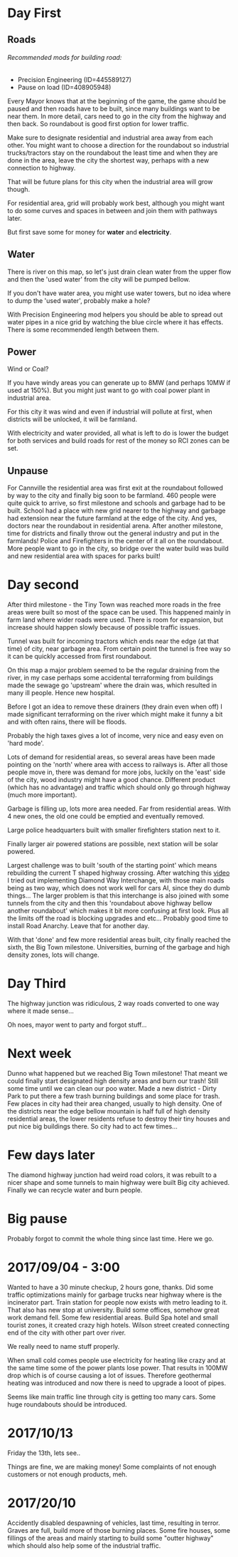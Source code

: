 # Day First

## Roads
###### Recommended mods for building road:
* Precision Engineering (ID=445589127)
* Pause on load (ID=408905948)

Every Mayor knows that at the beginning of the game, the game should be paused and then
roads have to be built, since many buildings want to be near them.
In more detail, cars need to go in the city from the highway and then back.
So roundabout is good first option for lower traffic.

Make sure to designate residential and industrial area away from each other.
You might want to choose a direction for the roundabout so industrial trucks/tractors
stay on the roundabout the least time and when they are done in the area,
leave the city the shortest way, perhaps with a new connection to highway.

That will be future plans for this city when the industrial area will grow though.

For residential area, grid will probably work best, although you might want to
do some curves and spaces in between and join them with pathways later.

But first save some for money for **water** and **electricity**.

## Water

There is river on this map, so let's just drain clean water from the upper flow
and then the 'used water' from the city will be pumped bellow.

If you don't have water area, you might use water towers, but no idea where to
dump the 'used water', probably make a hole?

With Precision Engineering mod helpers you should be able to spread out water pipes
in a nice grid by watching the blue circle where it has effects.
There is some recommended length between them.

## Power

Wind or Coal?

If you have windy areas you can generate up to 8MW (and perhaps 10MW if used at 150%).
But you might just want to go with coal power plant in industrial area.

For this city it was wind and even if industrial will pollute at first, when
districts will be unlocked, it will be farmland.

With electricity and water provided, all what is left to do is lower the budget for both services
and build roads for rest of the money so RCI zones can be set.

## Unpause
For Cannville the residential area was first exit at the roundabout followed by way to the city
and finally big soon to be farmland.
460 people were quite quick to arrive, so first milestone and schools and garbage had to be built.
School had a place with new grid nearer to the highway and garbage had extension near the future farmland at the edge of the city.
And yes, doctors near the roundabout in residential arena.
After another milestone, time for districts and finally throw out the general industry and put in the farmlands!
Police and Firefighters in the center of it all on the roundabout.
More people want to go in the city, so bridge over the water build was build and new residential area with spaces for parks built!

# Day second

After third milestone - the Tiny Town was reached more roads in the free areas were built so most of the space can be used.
This happened mainly in farm land where wider roads were used. There is room for expansion, but increase should happen
slowly because of possible traffic issues.

Tunnel was built for incoming tractors which ends near the edge (at that time) of city, near garbage area.
From certain point the tunnel is free way so it can be quickly accessed from first roundabout.

On this map a major problem seemed to be the regular draining from the river, in my case perhaps some accidental
terraforming from buildings made the sewage go 'upstream' where the drain was, which resulted in many ill people.
Hence new hospital.

Before I got an idea to remove these drainers (they drain even when off) I made significant terraforming on the river which might make it funny a bit and with often rains, there will be floods.

Probably the high taxes gives a lot of income, very nice and easy even on 'hard mode'.

Lots of demand for residential areas, so several areas have been made pointing on the 'north' where area with access to railways is. After all those people move in, there was demand for more jobs, luckily on the 'east' side of the city, wood industry might have a good chance. Different product (which has no advantage) and traffic which should only go through highway (much more important).

Garbage is filling up, lots more area needed. Far from residential areas.
With 4 new ones, the old one could be emptied and eventually removed.

Large police headquarters built with smaller firefighters station next to it.

Finally larger air powered stations are possible, next station will be solar powered.

Largest challenge was to built 'south of the starting point' which means rebuilding the current T shaped highway crossing.
After watching this [video](https://youtu.be/N4PW66_g6XA?t=493) I tried out implementing Diamond Way Interchange, with those main roads being as two way, which does not work well for cars AI, since they do dumb things...
The larger problem is that this interchange is also joined with some tunnels from the city and then this 'roundabout above highway bellow another roundabout' which makes it bit more confusing at first look. Plus all the limits off the road is blocking upgrades and etc... Probably good time to install Road Anarchy. Leave that for another day.

With that 'done' and few more residential areas built, city finally reached the sixth, the Big Town milestone.
Universities, burning of the garbage and high density zones, lots will change.

# Day Third

The highway junction was ridiculous, 2 way roads converted to one way where it made sense...

Oh noes, mayor went to party and forgot stuff...

# Next week

Dunno what happened but we reached Big Town milestone! That meant we could finally start designated high density areas and burn our trash! Still some time until we can clean our poo water.
Made a new district - Dirty Park to put there a few trash burning buildings and some place for trash.
Few places in city had their area changed, usually to high density. One of the districts near the edge bellow mountain is half full of high density residential areas, the lower residents refuse to destroy their tiny houses and put nice big buildings there. So city had
to act few times...

# Few days later

The diamond highway junction had weird road colors, it was rebuilt to a nicer shape and some tunnels to main highway were built
Big city achieved. Finally we can recycle water and burn people.

# Big pause

Probably forgot to commit the whole thing since last time. Here we go.

# 2017/09/04 - 3:00

Wanted to have a 30 minute checkup, 2 hours gone, thanks.
Did some traffic optimizations mainly for garbage trucks near highway where is the incinerator part.
Train station for people now exists with metro leading to it. That also has new stop at university.
Build some offices, somehow great work demand fell. Some few residential areas.
Build Spa hotel and small tourist zones, it created crazy high hotels.
Wilson street created connecting end of the city with other part over river.

We really need to name stuff properly.

When small cold comes people use electricity for heating like crazy and at the same time some of the power plants lose power.
That results in 100MW drop which is of course causing a lot of issues.
Therefore geothermal heating was introduced and now there is need to upgrade a looot of pipes.

Seems like main traffic line through city is getting too many cars. Some huge roundabouts should be introduced.

# 2017/10/13

Friday the 13th, lets see..

Things are fine, we are making money! Some complaints of not enough customers or not enough products, meh.

# 2017/20/10

Accidently disabled despawning of vehicles, last time, resulting in terror.
Graves are full, build more of those burning places. Some fire houses, some fillings of the areas and mainly starting to build some "outter highway" which should also help some of the industrial traffic.
